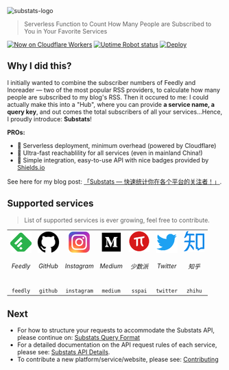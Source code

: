 <img src="/img/substats.svg" alt="substats-logo" width="360px" height="auto" >

> Serverless Function to Count How Many People are Subscribed to You in Your Favorite Services

[![Now on Cloudflare Workers](https://img.shields.io/badge/Now%20on-Cloudflare%20Workers-f38020?logo=cloudflare&logoColor=f38020)](https://api.spencerwoo.com/substats/)
[![Uptime Robot status](https://img.shields.io/uptimerobot/status/m784533782-966fa87a7f1afd93c9cc4e51?label=Status&color=00B0D8&logo=probot&logoColor=white)](https://stats.uptimerobot.com/92yjVTmk63/784533782)
[![Deploy](https://github.com/spencerwooo/Substats/workflows/Deploy/badge.svg)](https://github.com/spencerwooo/Substats/actions?query=workflow%3ADeploy)

## Why I did this?

I initially wanted to combine the subscriber numbers of Feedly and Inoreader — two of the most popular RSS providers, to calculate how many people are subscribed to my blog's RSS. Then it occured to me: I could actually make this into a "Hub", where you can provide **a service name, a query key**, and out comes the total subscribers of all your services...Hence, I proudly introduce: **Substats**!

**PROs:**

- 🧊 Serverless deployment, minimum overhead (powered by Cloudflare)
- 🚀 Ultra-fast reachablility for all services (even in mainland China!)
- 🎈 Simple integration, easy-to-use API with nice badges provided by [Shields.io](https://shields.io/)

See here for my blog post: [「Substats — 快速统计你在各个平台的关注者！」](https://blog.spencerwoo.com/2020/03/substats/).

## Supported services <Badge text="new" />

> List of supported services is ever growing, feel free to contribute.

<table>
  <tr align="center">
    <td><img src="./assets/logo_feedly.png" width="auto" height="50px"/><h6>Feedly</h6></td>
    <td><img src="./assets/logo_github.png" width="auto" height="50px"/><h6>GitHub</h6></td>
    <td><img src="./assets/logo_ins.png" width="auto" height="50px"/><h6>Instagram</h6></td>
    <td><img src="./assets/logo_medium.png" width="auto" height="50px"/><h6>Medium</h6></td>
    <td><img src="./assets/logo_sspai.png" width="auto" height="50px"/><h6>少数派</h6></td>
    <td><img src="./assets/logo_twitter.png" width="auto" height="50px"/><h6>Twitter</h6></td>
    <td><img src="./assets/logo_zhihu.png" width="auto" height="50px"/><h6>知乎</h6></td>
  </tr>
  <tr align="center">
    <td><code>feedly</code></td>
    <td><code>github</code></td>
    <td><code>instagram</code></td>
    <td><code>medium</code></td>
    <td><code>sspai</code></td>
    <td><code>twitter</code></td>
    <td><code>zhihu</code></td>
  </tr>
</table>

## Next

- For how to structure your requests to accommodate the Substats API, please continue on: [Substats Query Format](/query.md)
- For a detailed documentation on the API request rules of each service, please see: [Substats API Details](/api.md).
- To contribute a new platform/service/website, please see: [Contributing](/dev.md)
